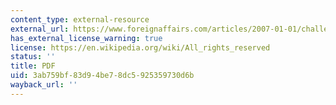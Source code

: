 ```yaml
---
content_type: external-resource
external_url: https://www.foreignaffairs.com/articles/2007-01-01/challenge-global-health
has_external_license_warning: true
license: https://en.wikipedia.org/wiki/All_rights_reserved
status: ''
title: PDF
uid: 3ab759bf-83d9-4be7-8dc5-925359730d6b
wayback_url: ''
---
```

